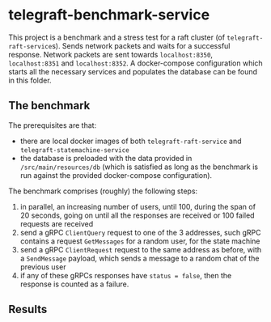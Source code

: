 # telegraft-benchmark-service

This project is a benchmark and a stress test for a raft cluster (of `telegraft-raft-service`s).
Sends network packets and waits for a successful response.
Network packets are sent towards `localhost:8350`, `localhost:8351` and `localhost:8352`.
A docker-compose configuration which starts all the necessary services and populates the database can be found
in this folder.

## The benchmark

The prerequisites are that:

 - there are local docker images of both `telegraft-raft-service` and `telegraft-statemachine-service`
 - the database is preloaded with the data provided in `/src/main/resources/db` (which is satisfied as long as the 
   benchmark is run against the provided docker-compose configuration).

The benchmark comprises (roughly) the following steps:

1. in parallel, an increasing number of users, until 100, during the span of 20 seconds, going on until all the 
responses are received or 100 failed requests are received
2. send a gRPC `ClientQuery` request to one of the 3 addresses, such gRPC contains a request `GetMessages` for a 
random user, for the state machine
3. send a gRPC `ClientRequest` request to the same address as before, with a `SendMessage` payload, which sends a 
message to a random chat of the previous user
4. if any of these gRPCs responses have `status = false`, then the response is counted as a failure.

## Results

[//]: # (TODO)
